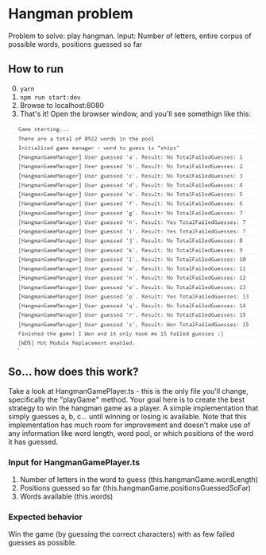 # Hangman problem

Problem to solve: play hangman.
Input: Number of letters, entire corpus of possible words, positions guessed so far

## How to run
0. `yarn`
1. `npm run start:dev`
2. Browse to localhost:8080
3. That's it! Open the browser window, and you'll see somethign like this:

![Sample image](/SampleConsoleOutput.png)

## So... how does this work?

Take a look at HangmanGamePlayer.ts - this is the only file you'll change, specifically the "playGame" method. Your goal here is to create the best strategy to win the hangman game as a player. A simple implementation that simply guesses a, b, c... until winning or losing is available. Note that this implementation has much room for improvement and doesn't make use of any information like word length, word pool, or which positions of the word it has guessed.

### Input for HangmanGamePlayer.ts

1. Number of letters in the word to guess (this.hangmanGame.wordLength)
2. Positions guessed so far (this.hangmanGame.positionsGuessedSoFar)
3. Words available (this.words)

### Expected behavior

Win the game (by guessing the correct characters) with as few failed guesses as possible.